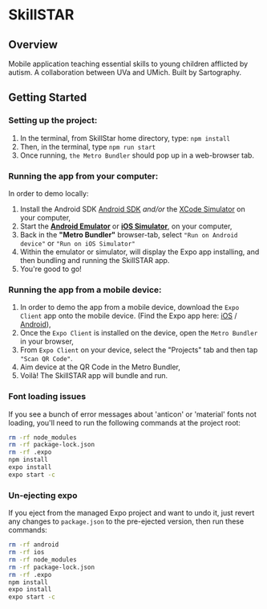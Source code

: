 # SkillSTAR

## Overview

Mobile application teaching essential skills to young children afflicted by autism. A collaboration between UVa and
UMich. Built by Sartography.

## Getting Started

### Setting up the project:

1. In the terminal, from SkillStar home directory, type: `npm install`
2. Then, in the terminal, type `npm run start`
3. Once running, `the Metro Bundler` should pop up in a web-browser tab.

### Running the app from your computer:

In order to demo locally:

1. Install the Android SDK [Android SDK](https://developer.android.com/studio) _and/or_ the
   [XCode Simulator](https://developer.apple.com/documentation/xcode/running_your_app_in_the_simulator_or_on_a_device)
   on your computer,
2. Start the [**Android Emulator**](https://developer.android.com/studio/run/emulator) or
   [**iOS Simulator**](https://developer.apple.com/documentation/xcode/running_your_app_in_the_simulator_or_on_a_device),
   on your computer,
3. Back in the **"Metro Bundler"** browser-tab, select `"Run on Android device"` or `"Run on iOS Simulator"`
4. Within the emulator or simulator, will display the Expo app installing, and then bundling and running the SkillSTAR
   app.
5. You're good to go!

### Running the app from a mobile device:

1. In order to demo the app from a mobile device, download the `Expo Client` app onto the mobile device. (Find the Expo
   app here: [iOS](https://apps.apple.com/us/app/expo-client/id982107779) /
   [Android](https://play.google.com/store/apps/details?id=host.exp.exponent)),
2. Once the `Expo Client` is installed on the device, open the `Metro Bundler` in your browser,
3. From `Expo Client` on your device, select the "Projects" tab and then tap `"Scan QR Code"`.
4. Aim device at the QR Code in the Metro Bundler,
5. Voilà! The SkillSTAR app will bundle and run.

### Font loading issues

If you see a bunch of error messages about 'anticon' or 'material' fonts not loading, you'll need to run the following
commands at the project root:

```bash
rm -rf node_modules
rm -rf package-lock.json
rm -rf .expo
npm install
expo install
expo start -c
```

### Un-ejecting expo

If you eject from the managed Expo project and want to undo it, just revert any changes to `package.json` to the
pre-ejected version, then run these commands:

```bash
rm -rf android
rm -rf ios
rm -rf node_modules
rm -rf package-lock.json
rm -rf .expo
npm install
expo install
expo start -c
```
